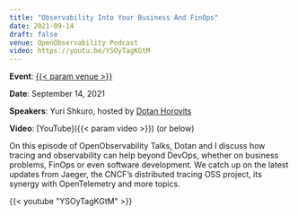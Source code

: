 ```yaml
---
title: "Observability Into Your Business And FinOps"
date: 2021-09-14
draft: false
venue: OpenObservability Podcast
video: https://youtu.be/YSOyTagKGtM
---
```


**Event**: [{{< param venue >}}](https://openobservability.io/)

**Date**: September 14, 2021

**Speakers**: Yuri Shkuro, hosted by [Dotan Horovits](https://twitter.com/horovits)

**Video**: [YouTube]({{< param video >}}) (or below)

On this episode of OpenObservability Talks, Dotan and I discuss how tracing and observability can help beyond DevOps, whether on business problems, FinOps or even software development. We catch up on the latest updates from Jaeger, the CNCF’s distributed tracing OSS project, its synergy with OpenTelemetry and more topics.

{{< youtube "YSOyTagKGtM" >}}
